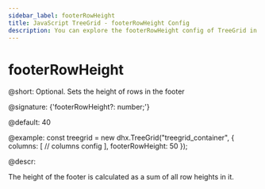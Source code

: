 ```yaml
---
sidebar_label: footerRowHeight
title: JavaScript TreeGrid - footerRowHeight Config 
description: You can explore the footerRowHeight config of TreeGrid in the documentation of the DHTMLX JavaScript UI library. Browse developer guides and API reference, try out code examples and live demos, and download a free 30-day evaluation version of DHTMLX Suite 7.
---
```


# footerRowHeight

@short: Optional. Sets the height of rows in the footer

@signature: {'footerRowHeight?: number;'}

@default: 40

@example:
const treegrid = new dhx.TreeGrid("treegrid_container", {
	columns: [
		// columns config
	],
	footerRowHeight: 50
});

@descr:

The height of the footer is calculated as a sum of all row heights in it.

[comment]: # (@related: treegrid/configuration.md#headerfooter-height treegrid/initialization.md#initialize-treegrid)

